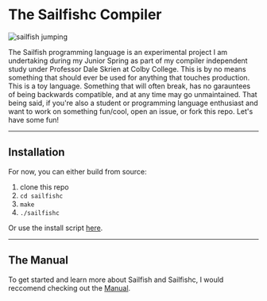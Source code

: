 # The Sailfishc Compiler

![sailfish jumping](https://media.giphy.com/media/l0fDZGf4DpQ5i/giphy.gif)

The Sailfish programming language is an experimental project I am undertaking during my Junior Spring as part of my compiler independent study under Professor Dale Skrien at Colby College. This is by no means something that should ever be used for anything that touches production. This is a toy language. Something that will often break, has no garauntees of being backwards compatible, and at any time may go unmaintained. That being said, if you're also a student or programming language enthusiast and want to work on something fun/cool, open an issue, or fork this repo. Let's have some fun!

***

## Installation

For now, you can either build from source:
1. clone this repo
2. `cd sailfishc`
3. `make`
4. `./sailfishc`

Or use the install script [here](https://github.com/sailfish-lang/sailfish-lang-install-script.git).

***

## The Manual

To get started and learn more about Sailfish and Sailfishc, I would reccomend checking out the [Manual](https://github.com/sailfish-lang/sailfishc/blob/master/Sailfish.pdf).

